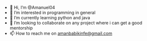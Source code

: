 - 👋 Hi, I’m @Amanuel04
- 👀 I’m interested in programming in general
- 🌱 I’m currently learning python and java
- 💞️ I’m looking to collaborate on any project where i can get a good mentorship
- 📫 How to reach me on amanbabikinfe@gmail.com

<!---
Amanuel04/Amanuel04 is a ✨ special ✨ repository because its `README.md` (this file) appears on your GitHub profile.
You can click the Preview link to take a look at your changes.
--->
